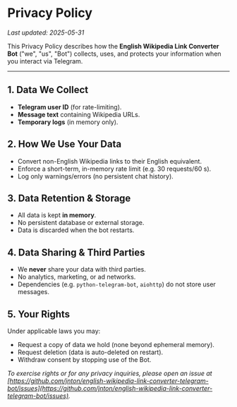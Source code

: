 # Privacy Policy

_Last updated: 2025-05-31_

This Privacy Policy describes how the **English Wikipedia Link Converter Bot** ("we", "us", "Bot") collects, uses, and protects your information when you interact via Telegram.

---

## 1. Data We Collect  
- **Telegram user ID** (for rate-limiting).  
- **Message text** containing Wikipedia URLs.  
- **Temporary logs** (in memory only).

## 2. How We Use Your Data  
- Convert non-English Wikipedia links to their English equivalent.  
- Enforce a short-term, in-memory rate limit (e.g. 30 requests/60 s).  
- Log only warnings/errors (no persistent chat history).

## 3. Data Retention & Storage  
- All data is kept **in memory**.  
- No persistent database or external storage.  
- Data is discarded when the bot restarts.

## 4. Data Sharing & Third Parties  
- We **never** share your data with third parties.  
- No analytics, marketing, or ad networks.  
- Dependencies (e.g. `python-telegram-bot`, `aiohttp`) do not store user messages.

## 5. Your Rights  
Under applicable laws you may:  
- Request a copy of data we hold (none beyond ephemeral memory).  
- Request deletion (data is auto-deleted on restart).  
- Withdraw consent by stopping use of the Bot.

_To exercise rights or for any privacy inquiries, please open an issue at [https://github.com/jnton/english-wikipedia-link-converter-telegram-bot/issues](https://github.com/jnton/english-wikipedia-link-converter-telegram-bot/issues)._